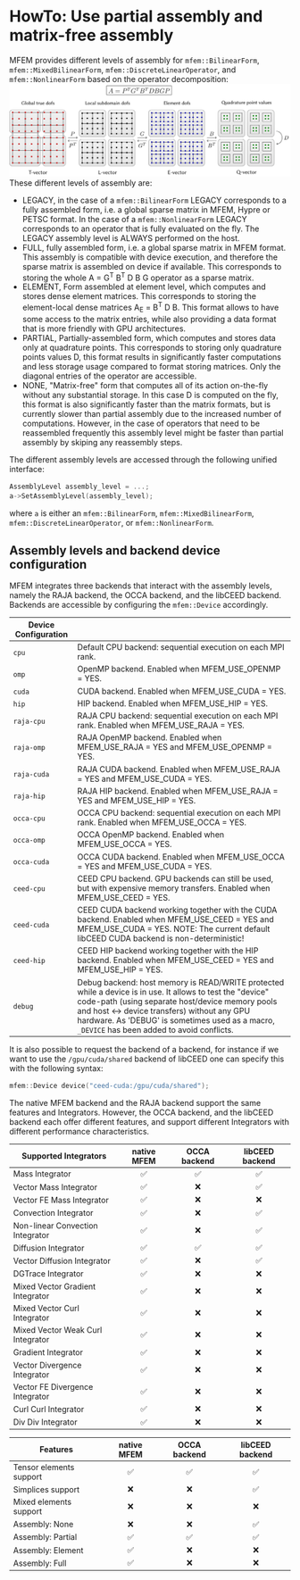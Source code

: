 # HowTo: Use partial assembly and matrix-free assembly

MFEM provides different levels of assembly for `mfem::BilinearForm`,
`mfem::MixedBilinearForm`, `mfem::DiscreteLinearOperator`, and
`mfem::NonlinearForm` based on the operator decomposition:
![Operator Decomposition](../img/libceed.png "Operator Decomposition")
These different levels of assembly are:

- LEGACY, in the case of a `mfem::BilinearForm` LEGACY corresponds to a fully assembled form, i.e. a global sparse matrix in MFEM, Hypre or PETSC format. In the case of a `mfem::NonlinearForm` LEGACY corresponds to an operator that is fully evaluated on the fly. The LEGACY assembly level is ALWAYS performed on the host.
- FULL, fully assembled form, i.e. a global sparse matrix in MFEM format. This assembly is compatible with device execution, and therefore the sparse matrix is assembled on device if available. This corresponds to storing the whole A = G<sup>T</sup> B<sup>T</sup> D B G operator as a sparse matrix.
- ELEMENT, Form assembled at element level, which computes and stores dense element matrices. This corresponds to storing the element-local dense matrices A<sub>E</sub> = B<sup>T</sup> D B. This format allows to have some access to the matrix entries, while also providing a data format that is more friendly with GPU architectures.
- PARTIAL, Partially-assembled form, which computes and stores data only at quadrature points. This corresponds to storing only quadrature points values D, this format results in significantly faster computations and less storage usage compared to format storing matrices. Only the diagonal entries of the operator are accessible.
- NONE, "Matrix-free" form that computes all of its action on-the-fly without any substantial storage. In this case D is computed on the fly, this format is also significantly faster than the matrix formats, but is currently slower than partial assembly due to the increased number of computations. However, in the case of operators that need to be reassembled frequently this assembly level might be faster than partial assembly by skiping any reassembly steps.

The different assembly levels are accessed through the following unified interface:
```c++
AssemblyLevel assembly_level = ...;
a->SetAssemblyLevel(assembly_level);
```
where `a` is either an `mfem::BilinearForm`, `mfem::MixedBilinearForm`,
`mfem::DiscreteLinearOperator`, or `mfem::NonlinearForm`.

## Assembly levels and backend device configuration

MFEM integrates three backends that interact with the assembly levels, namely the RAJA backend, the OCCA backend, and the libCEED backend.
Backends are accessible by configuring the `mfem::Device` accordingly.

| Device Configuration |  |
|-|-|
| `cpu` | Default CPU backend: sequential execution on each MPI rank. |
| `omp` | OpenMP backend. Enabled when MFEM_USE_OPENMP = YES. |
| `cuda` | CUDA backend. Enabled when MFEM_USE_CUDA = YES. |
| `hip` | HIP backend. Enabled when MFEM_USE_HIP = YES. |
| `raja-cpu` | RAJA CPU backend: sequential execution on each MPI rank. Enabled when MFEM_USE_RAJA = YES. |
| `raja-omp` | RAJA OpenMP backend. Enabled when MFEM_USE_RAJA = YES and MFEM_USE_OPENMP = YES. |
| `raja-cuda` | RAJA CUDA backend. Enabled when MFEM_USE_RAJA = YES and MFEM_USE_CUDA = YES. |
| `raja-hip` | RAJA HIP backend. Enabled when MFEM_USE_RAJA = YES and MFEM_USE_HIP = YES. |
| `occa-cpu` | OCCA CPU backend: sequential execution on each MPI rank. Enabled when MFEM_USE_OCCA = YES. |
| `occa-omp` | OCCA OpenMP backend. Enabled when MFEM_USE_OCCA = YES. |
| `occa-cuda` | OCCA CUDA backend. Enabled when MFEM_USE_OCCA = YES and MFEM_USE_CUDA = YES. |
| `ceed-cpu` | CEED CPU backend. GPU backends can still be used, but with expensive memory transfers. Enabled when MFEM_USE_CEED = YES. |
| `ceed-cuda` | CEED CUDA backend working together with the CUDA backend. Enabled when MFEM_USE_CEED = YES and MFEM_USE_CUDA = YES. NOTE: The current default libCEED CUDA backend is non-deterministic! |
| `ceed-hip` | CEED HIP backend working together with the HIP backend. Enabled when MFEM_USE_CEED = YES and MFEM_USE_HIP = YES. |
| `debug` | Debug backend: host memory is READ/WRITE protected while a device is in use. It allows to test the "device" code-path (using separate host/device memory pools and host <-> device transfers) without any GPU hardware. As 'DEBUG' is sometimes used as a macro, `_DEVICE` has been added to avoid conflicts. |

It is also possible to request the backend of a backend, for instance if we want to use the `/gpu/cuda/shared` backend of libCEED one can specify this with the following syntax:
```c++
mfem::Device device("ceed-cuda:/gpu/cuda/shared");
```

The native MFEM backend and the RAJA backend support the same features and Integrators. However, the OCCA backend, and the libCEED backend each offer different features, and support different Integrators with different performance characteristics.

| Supported Integrators             | native MFEM | OCCA backend | libCEED backend |
|-----------------------------------|:-----------:|:------------:|:---------------:|
| Mass Integrator                   | ✅          | ✅           | ✅              |
| Vector Mass Integrator            | ✅          | ❌           | ✅              |
| Vector FE Mass Integrator         | ✅          | ❌           | ❌              |
| Convection Integrator             | ✅          | ❌           | ✅              |
| Non-linear Convection Integrator  | ✅          | ❌           | ✅              |
| Diffusion Integrator              | ✅          | ✅           | ✅              |
| Vector Diffusion Integrator       | ✅          | ❌           | ✅              |
| DGTrace Integrator                | ✅          | ❌           | ❌              |
| Mixed Vector Gradient Integrator  | ✅          | ❌           | ❌              |
| Mixed Vector Curl Integrator      | ✅          | ❌           | ❌              |
| Mixed Vector Weak Curl Integrator | ✅          | ❌           | ❌              |
| Gradient Integrator               | ✅          | ❌           | ❌              |
| Vector Divergence Integrator      | ✅          | ❌           | ❌              |
| Vector FE Divergence Integrator   | ✅          | ❌           | ❌              |
| Curl Curl Integrator              | ✅          | ❌           | ❌              |
| Div Div Integrator                | ✅          | ❌           | ❌              |

| Features                          | native MFEM | OCCA backend | libCEED backend |
|-----------------------------------|:-----------:|:------------:|:---------------:|
| Tensor elements support           | ✅          | ✅           | ✅              |
| Simplices support                 | ❌          | ❌           | ✅              |
| Mixed elements support            | ❌          | ❌           | ❌              |
| Assembly: None                    | ❌          | ❌           | ✅              |
| Assembly: Partial                 | ✅          | ✅           | ✅              |
| Assembly: Element                 | ✅          | ❌           | ❌              |
| Assembly: Full                    | ✅          | ❌           | ❌              |
